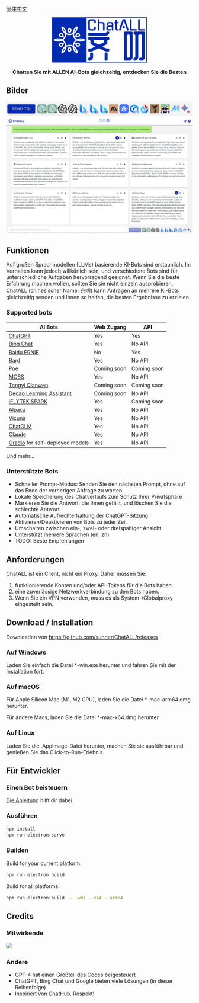 [简体中文](README_ZH-CN.md)

<div align="center">
   <img src="src/assets/logo-cover.png" width=256></img>
   <p><strong>Chatten Sie mit ALLEN AI-Bots gleichzeitig, entdecken Sie die Besten</strong></p>
</div>

## Bilder

![Bilder](screenshots/screenshot-2.png?raw=true)
![Bilder](screenshots/screenshot-1.png?raw=true)

## Funktionen

Auf großen Sprachmodellen (LLMs) basierende KI-Bots sind erstaunlich. Ihr Verhalten kann jedoch willkürlich sein, und verschiedene Bots sind für unterschiedliche Aufgaben hervorragend geeignet. Wenn Sie die beste Erfahrung machen wollen, sollten Sie sie nicht einzeln ausprobieren. ChatALL (chinesischer Name: 齐叨) kann Anfragen an mehrere KI-Bots gleichzeitig senden und Ihnen so helfen, die besten Ergebnisse zu erzielen.

### Supported bots

| AI Bots                                                      | Web Zugang  | API         |
| ------------------------------------------------------------ | ----------- | ----------- |
| [ChatGPT](https://chat.openai.com)                           | Yes         | Yes         |
| [Bing Chat](https://www.bing.com/new)                        | Yes         | No API      |
| [Baidu ERNIE](https://yiyan.baidu.com/)                      | No          | Yes         |
| [Bard](https://bard.google.com/)                             | Yes         | No API      |
| [Poe](https://poe.com/)                                      | Coming soon | Coming soon |
| [MOSS](https://moss.fastnlp.top/)                            | Yes         | No API      |
| [Tongyi Qianwen](http://tongyi.aliyun.com/)                  | Coming soon | Coming soon |
| [Dedao Learning Assistant](https://ai.dedao.cn/)             | Coming soon | No API      |
| [iFLYTEK SPARK](http://xinghuo.xfyun.cn/)                    | Yes         | Coming soon |
| [Alpaca](https://crfm.stanford.edu/2023/03/13/alpaca.html)   | Yes         | No API      |
| [Vicuna](https://lmsys.org/blog/2023-03-30-vicuna/)          | Yes         | No API      |
| [ChatGLM](https://chatglm.cn/blog)                           | Yes         | No API      |
| [Claude](https://www.anthropic.com/index/introducing-claude) | Yes         | No API      |
| [Gradio](https://gradio.app/) for self-deployed models       | Yes         | No API      |

Und mehr...

### Unterstützte Bots


- Schneller Prompt-Modus: Senden Sie den nächsten Prompt, ohne auf das Ende der vorherigen Anfrage zu warten
- Lokale Speicherung des Chatverlaufs zum Schutz Ihrer Privatsphäre
- Markieren Sie die Antwort, die Ihnen gefällt, und löschen Sie die schlechte Antwort
- Automatische Aufrechterhaltung der ChatGPT-Sitzung
- Aktivieren/Deaktivieren von Bots zu jeder Zeit
- Umschalten zwischen ein-, zwei- oder dreispaltiger Ansicht
- Unterstützt mehrere Sprachen (en, zh)
- TODO] Beste Empfehlungen

## Anforderungen

ChatALL ist ein Client, nicht ein Proxy. Daher müssen Sie:

1. funktionierende Konten und/oder API-Tokens für die Bots haben.
2. eine zuverlässige Netzwerkverbindung zu den Bots haben.
3. Wenn Sie ein VPN verwenden, muss es als System-/Globalproxy eingestellt sein.

## Download / Installation

Downloaden von  https://github.com/sunner/ChatALL/releases

### Auf Windows

Laden Sie einfach die Datei \*-win.exe herunter und fahren Sie mit der Installation fort.

### Auf macOS

Für Apple Silicon Mac (M1, M2 CPU), laden Sie die Datei \*-mac-arm64.dmg herunter.

Für andere Macs, laden Sie die Datei \*-mac-x64.dmg herunter.

### Auf Linux

Laden Sie die .AppImage-Datei herunter, machen Sie sie ausführbar und genießen Sie das Click-to-Run-Erlebnis.

## Für Entwickler

### Einen Bot beisteuern

[Die Anleitung](https://github.com/sunner/ChatALL/wiki/%E5%A6%82%E4%BD%95%E6%B7%BB%E5%8A%A0%E4%B8%80%E4%B8%AA%E6%96%B0%E7%9A%84-AI-%E5%AF%B9%E8%AF%9D%E6%9C%BA%E5%99%A8%E4%BA%BA) hilft dir dabei.

### Ausführen

```bash
npm install
npm run electron:serve
```

### Builden

Build for your current platform:

```bash
npm run electron:build
```

Build for all platforms:

```bash
npm run electron:build -- -wml --x64 --arm64
```

## Credits

### Mitwirkende

<a href="https://github.com/sunner/ChatALL/graphs/contributors">
  <img src="https://contrib.rocks/image?repo=sunner/ChatALL" />
</a>

### Andere

- GPT-4 hat einen Großteil des Codes beigesteuert
- ChatGPT, Bing Chat und Google bieten viele Lösungen (in dieser Reihenfolge)
- Inspiriert von [ChatHub](https://github.com/chathub-dev/chathub). Respekt!